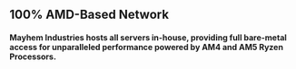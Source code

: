 ## 100% AMD-Based Network
#### Mayhem Industries hosts all servers in-house, providing full bare-metal access for unparalleled performance powered by AM4 and AM5 Ryzen Processors. 